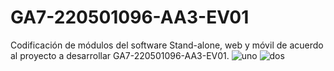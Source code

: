 # GA7-220501096-AA3-EV01
Codificación de módulos del software Stand-alone, web y móvil de acuerdo al proyecto a desarrollar GA7-220501096-AA3-EV01.
![uno](https://github.com/mzrtcode/GA7-220501096-AA3-EV01/assets/71569136/4d368ed4-31c7-401e-8c66-c79a2456a77e)
![dos](https://github.com/mzrtcode/GA7-220501096-AA3-EV01/assets/71569136/2fcdf42f-e237-4747-bb10-e4eee4b9d52b)
